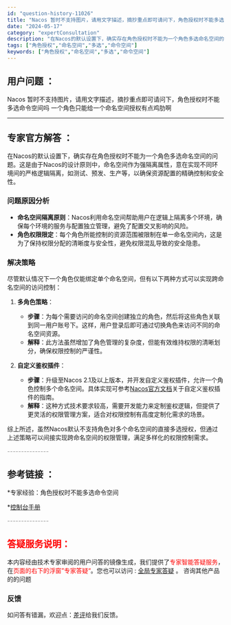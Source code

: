 ```yaml
---
id: "question-history-11026"
title: "Nacos 暂时不支持图片，请用文字描述，摘抄重点即可请问下，角色授权时不能多选命令空间吗  一个角色只能"
date: "2024-05-17"
category: "expertConsultation"
description: "在Nacos的默认设置下，确实存在角色授权时不能为一个角色多选命名空间的问题。这是由于Nacos的设计原则中，命名空间作为强隔离属性，意在实现不同环境间的严格逻辑隔离，如测试、预发、生产等，以确保资源配置的精确控制和安全性。### 问题原因分析- **命名空间隔离原则**：Nacos利用命名空间帮助"
tags: ["角色授权","命名空间","多选","命令空间"]
keywords: ["角色授权","命名空间","多选","命令空间"]
---
```


## 用户问题 ： 
 Nacos 暂时不支持图片，请用文字描述，摘抄重点即可请问下，角色授权时不能多选命令空间吗  一个角色只能给一个命名空间授权有点鸡肋啊  

---------------
## 专家官方解答 ：

在Nacos的默认设置下，确实存在角色授权时不能为一个角色多选命名空间的问题。这是由于Nacos的设计原则中，命名空间作为强隔离属性，意在实现不同环境间的严格逻辑隔离，如测试、预发、生产等，以确保资源配置的精确控制和安全性。

### 问题原因分析
- **命名空间隔离原则**：Nacos利用命名空间帮助用户在逻辑上隔离多个环境，确保每个环境的服务与配置独立管理，避免了配置交叉影响的风险。
- **角色权限限定**：每个角色所能控制的资源范围被限制在单一命名空间内，这是为了保持权限分配的清晰度与安全性，避免权限混乱导致的安全隐患。

### 解决策略
尽管默认情况下一个角色仅能绑定单个命名空间，但有以下两种方式可以实现跨命名空间的访问控制：

1. **多角色策略**：
   - **步骤**：为每个需要访问的命名空间创建独立的角色，然后将这些角色关联到同一用户账号下。这样，用户登录后即可通过切换角色来访问不同的命名空间资源。
   - **解释**：此方法虽然增加了角色管理的复杂度，但能有效维持权限的清晰划分，确保权限控制的严谨性。

2. **自定义鉴权插件**：
   - **步骤**：升级至Nacos 2.1及以上版本，并开发自定义鉴权插件，允许一个角色控制多个命名空间。具体实现可参考[Nacos官方文档](https://nacos.io/docs/next/plugin/auth-plugin/)关于自定义鉴权插件的指南。
   - **解释**：这种方式技术要求较高，需要开发能力来定制鉴权逻辑，但提供了更灵活的权限管理方案，适合对权限控制有高度定制化需求的场景。

综上所述，虽然Nacos默认不支持角色对多个命名空间的直接多选授权，但通过上述策略可以间接实现跨命名空间的权限管理，满足多样化的权限控制需求。


<font color="#949494">---------------</font> 


## 参考链接 ：

*专家经验：角色授权时不能多选命令空间 
 
 *[控制台手册](https://nacos.io/docs/latest/guide/admin/console-guide)


 <font color="#949494">---------------</font> 
 


## <font color="#FF0000">答疑服务说明：</font> 

本内容经由技术专家审阅的用户问答的镜像生成，我们提供了<font color="#FF0000">专家智能答疑服务</font>，在<font color="#FF0000">页面的右下的浮窗”专家答疑“</font>。您也可以访问 : [全局专家答疑](https://answer.opensource.alibaba.com/docs/intro) 。 咨询其他产品的的问题

### 反馈
如问答有错漏，欢迎点：[差评](https://ai.nacos.io/user/feedbackByEnhancerGradePOJOID?enhancerGradePOJOId=13715)给我们反馈。
